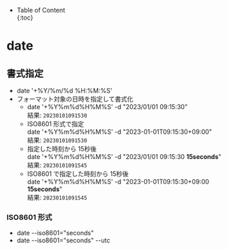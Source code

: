 - Table of Content  
{:toc}

# date

## 書式指定

* date '+%Y/%m/%d %H:%M:%S'
* フォーマット対象の日時を指定して書式化
  * date '+%Y%m%d%H%M%S' -d "2023/01/01 09:15:30"  
    結果: `20230101091530`
  * ISO8601 形式で指定  
    date '+%Y%m%d%H%M%S' -d "2023-01-01T09:15:30+09:00"  
    結果: `20230101091530`
  * 指定した時刻から 15秒後  
    date '+%Y%m%d%H%M%S' -d "2023/01/01 09:15:30 **15seconds**"  
    結果: `20230101091545`
  * ISO8601 で指定した時刻から 15秒後  
    date '+%Y%m%d%H%M%S' -d "2023-01-01T09:15:30+09:00 **15seconds**"  
    結果: `20230101091545`

### ISO8601 形式

* date --iso8601="seconds"
* date --iso8601="seconds" --utc
